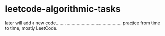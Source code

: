 # leetcode-algorithmic-tasks

later will add a new code.....................................................
practice from time to time,
mostly LeetCode.


